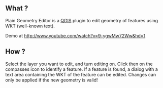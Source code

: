 ## What ? 

Plain Geometry Editor is a [QGIS](http://www.qgis.org) plugin to edit geometry of features using WKT (well-known text).

Demo at http://www.youtube.com/watch?v=9-ygwMw72Ww&hd=1

## How ?

Select the layer you want to edit, and turn editing on. 
Click then on the compasses icon to identify a feature. 
If a feature is found, a dialog with a text area containing the WKT of the feature can be edited.
Changes can only be applied if the new geometry is valid!
 


